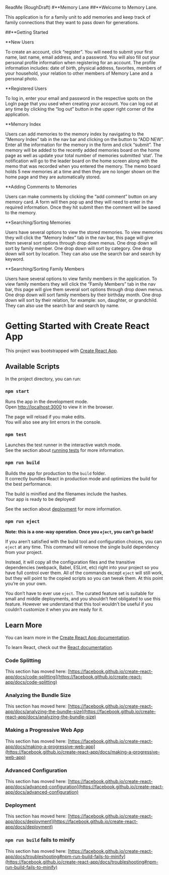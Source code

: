 ReadMe (RoughDraft)
#**Memory Lane
##**Welcome to Memory Lane. 

This application is for a family unit to add memories and keep track of family connections that they want to pass down for generations. 

##**Getting Started

**New Users

To create an account, click “register”. You will need to submit your first name, last name, email address, and a password. You will also fill out your personal profile information when registering for an account. The profile information includes: date of birth, physical address, favorites, members of your household, your relation to other members of Memory Lane and a personal photo.

**Registered Users

To log in, enter your email and password in the respective spots on the LogIn page that you used when creating your account. You can log out at any time by clicking the “log out” button in the upper right corner of the application. 

**Memory Index

Users can add memories to the memory index by navigating to the “Memory Index” tab in the nav bar and clicking on the button to “ADD NEW”. Enter all the information for the memory in the form and click “submit”. The memory will be added to the recently added memories board on the home page as well as update your total number of memories submitted 'stat'. The notification will go to the leader board on the home screen along with the memo that was recorded when you entered the memory. The memo board holds 5 new memories at a time and then they are no longer shown on the home page and they are automatically stored. 

**Adding Comments to Memories

Users can make comments by clicking the “add comment” button on any memory card. A form will then pop up and they will need to enter in the required information. Once they hit submit then the comment will be saved to the memory. 

**Searching/Sorting Memories

Users have several options to view the stored memories. To view memories they will click the “Memory Index” tab in the nav bar, this page will give them several sort options through drop down menus. One drop down will sort by family member. One drop down will sort by category. One drop down will sort by location. They can also use the search bar and search by keyword. 

**Searching/Sorting Family Members

Users have several options to view family members in the application. To view family members they will click the “Family Members” tab in the nav bar, this page will give them several sort options through drop down menus. One drop down will sort family members by their birthday month. One drop down will sort by their relation, for example: son, daughter,  or grandchild. They can also use the search bar and search by name. 

















# Getting Started with Create React App

This project was bootstrapped with [Create React App](https://github.com/facebook/create-react-app).

## Available Scripts

In the project directory, you can run:

### `npm start`

Runs the app in the development mode.\
Open [http://localhost:3000](http://localhost:3000) to view it in the browser.

The page will reload if you make edits.\
You will also see any lint errors in the console.

### `npm test`

Launches the test runner in the interactive watch mode.\
See the section about [running tests](https://facebook.github.io/create-react-app/docs/running-tests) for more information.

### `npm run build`

Builds the app for production to the `build` folder.\
It correctly bundles React in production mode and optimizes the build for the best performance.

The build is minified and the filenames include the hashes.\
Your app is ready to be deployed!

See the section about [deployment](https://facebook.github.io/create-react-app/docs/deployment) for more information.

### `npm run eject`

**Note: this is a one-way operation. Once you `eject`, you can’t go back!**

If you aren’t satisfied with the build tool and configuration choices, you can `eject` at any time. This command will remove the single build dependency from your project.

Instead, it will copy all the configuration files and the transitive dependencies (webpack, Babel, ESLint, etc) right into your project so you have full control over them. All of the commands except `eject` will still work, but they will point to the copied scripts so you can tweak them. At this point you’re on your own.

You don’t have to ever use `eject`. The curated feature set is suitable for small and middle deployments, and you shouldn’t feel obligated to use this feature. However we understand that this tool wouldn’t be useful if you couldn’t customize it when you are ready for it.

## Learn More

You can learn more in the [Create React App documentation](https://facebook.github.io/create-react-app/docs/getting-started).

To learn React, check out the [React documentation](https://reactjs.org/).

### Code Splitting

This section has moved here: [https://facebook.github.io/create-react-app/docs/code-splitting](https://facebook.github.io/create-react-app/docs/code-splitting)

### Analyzing the Bundle Size

This section has moved here: [https://facebook.github.io/create-react-app/docs/analyzing-the-bundle-size](https://facebook.github.io/create-react-app/docs/analyzing-the-bundle-size)

### Making a Progressive Web App

This section has moved here: [https://facebook.github.io/create-react-app/docs/making-a-progressive-web-app](https://facebook.github.io/create-react-app/docs/making-a-progressive-web-app)

### Advanced Configuration

This section has moved here: [https://facebook.github.io/create-react-app/docs/advanced-configuration](https://facebook.github.io/create-react-app/docs/advanced-configuration)

### Deployment

This section has moved here: [https://facebook.github.io/create-react-app/docs/deployment](https://facebook.github.io/create-react-app/docs/deployment)

### `npm run build` fails to minify

This section has moved here: [https://facebook.github.io/create-react-app/docs/troubleshooting#npm-run-build-fails-to-minify](https://facebook.github.io/create-react-app/docs/troubleshooting#npm-run-build-fails-to-minify)
